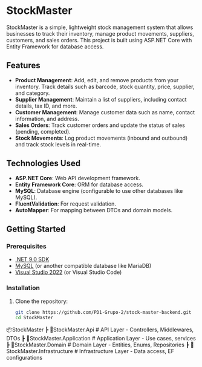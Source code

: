 # StockMaster

StockMaster is a simple, lightweight stock management system that allows businesses to track their inventory, manage product movements, suppliers, customers, and sales orders. This project is built using ASP.NET Core with Entity Framework for database access.

## Features

- **Product Management**: Add, edit, and remove products from your inventory. Track details such as barcode, stock quantity, price, supplier, and category.
- **Supplier Management**: Maintain a list of suppliers, including contact details, tax ID, and more.
- **Customer Management**: Manage customer data such as name, contact information, and address.
- **Sales Orders**: Track customer orders and update the status of sales (pending, completed).
- **Stock Movements**: Log product movements (inbound and outbound) and track stock levels in real-time.

## Technologies Used

- **ASP.NET Core**: Web API development framework.
- **Entity Framework Core**: ORM for database access.
- **MySQL**: Database engine (configurable to use other databases like MySQL).
- **FluentValidation**: For request validation.
- **AutoMapper**: For mapping between DTOs and domain models.

## Getting Started

### Prerequisites

- [.NET 9.0 SDK](https://dotnet.microsoft.com/download/dotnet/7.0)
- [MySQL](https://dev.mysql.com/downloads/mysql/) (or another compatible database like MariaDB)
- [Visual Studio 2022](https://visualstudio.microsoft.com/) (or Visual Studio Code)

### Installation

1. Clone the repository:

   ```bash
   git clone https://github.com/PD1-Grupo-2/stock-master-backend.git
   cd StockMaster

📦StockMaster
 ┣ 📂StockMaster.Api            # API Layer - Controllers, Middlewares, DTOs
 ┣ 📂StockMaster.Application    # Application Layer - Use cases, services
 ┣ 📂StockMaster.Domain         # Domain Layer - Entities, Enums, Repositories
 ┣ 📂StockMaster.Infrastructure # Infrastructure Layer - Data access, EF configurations
